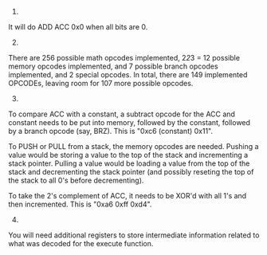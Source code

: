 1.
It will do
ADD ACC 0x0
when all bits are 0.

2.
There are 256 possible math opcodes implemented, 2*2*3 = 12 possible memory opcodes implemented, and 7 possible branch opcodes implemented, and 2 special opcodes. In total, there are 149 implemented OPCODEs, leaving room for 107 more possible opcodes.

3.
To compare ACC with a constant, a subtract opcode for the ACC and constant needs to be put into memory, followed by the constant, followed by a branch opcode (say, BRZ). This is "0xc6 (constant) 0x11".

To PUSH or PULL from a stack, the memory opcodes are needed. Pushing a value would be storing a value to the top of the stack and incrementing a stack pointer. Pulling a value would be loading a value from the top of the stack and decrementing the stack pointer (and possibly reseting the top of the stack to all 0's before decrementing).

To take the 2's complement of ACC, it needs to be XOR'd with all 1's and then incremented. This is "0xa6 0xff 0xd4".

4.
You will need additional registers to store intermediate information related to what was decoded for the execute function.
